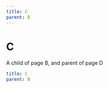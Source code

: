 ```yaml
---
title: C
parent: B
---
```


# C

A child of page B, and parent of page D

```yaml
title: C
parent: B
```

